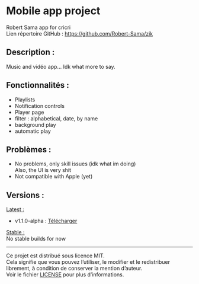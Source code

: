 # Mobile app project
Robert Sama app for cricri  
Lien répertoire GitHub : https://github.com/Robert-Sama/zik

## Description :  
Music and vidéo app...
Idk what more to say.

## Fonctionnalités :  
- Playlists
- Notification controls
- Player page
- filter : alphabetical, date, by name
- background play
- automatic play

## Problèmes :  
- No problems, only skill issues (idk what im doing)  
  Also, the UI is very shit
- Not compatible with Apple (yet)

## Versions :  
<u>Latest :</u>  
- v1.1.0-alpha : [Télécharger](https://github.com/Robert-Sama/zik/releases/download/alpha-v1.0.0/alpha-v1.0.0.apk)

<u>Stable :</u>  
No stable builds for now

---

Ce projet est distribué sous licence MIT.  
Cela signifie que vous pouvez l’utiliser, le modifier et le redistribuer librement, à condition de conserver la mention d’auteur.  
Voir le fichier [LICENSE](./LICENSE) pour plus d’informations.
